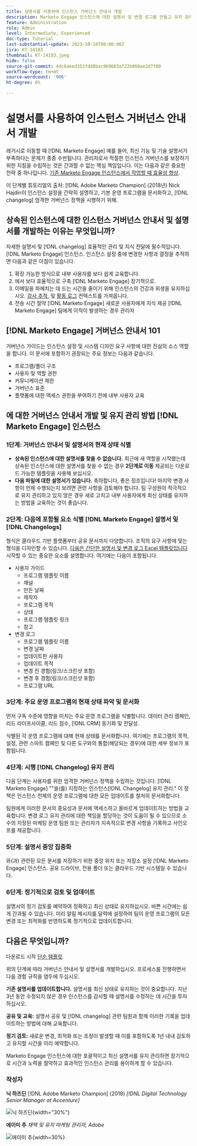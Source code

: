 ```yaml
---
title: 설명서를 사용하여 인스턴스 거버넌스 안내서 개발
description: Marketo Engage 인스턴스에 대한 설명서 및 변경 로그를 만들고 유지 관리하는 강력한 절차를 설정하는 방법에 대해 알아봅니다. 이렇게 하면 팀의 지식 공유에 드는 시간이 절약될 뿐만 아니라 인스턴스의 상태와 효율성도 향상됩니다.
feature: Administration
role: Admin
level: Intermediate, Experienced
doc-type: Tutorial
last-substantial-update: 2023-10-16T00:00:00Z
jira: KT-14103
thumbnail: KT-14103.jpeg
hide: false
source-git-commit: 4dc6aeed353fdd8bac960603af22b060ae2d7f00
workflow-type: tm+mt
source-wordcount: '906'
ht-degree: 0%

---
```



# 설명서를 사용하여 인스턴스 거버넌스 안내서 개발

레거시로 이동할 때 [!DNL Marketo Engage] 예를 들어, 최신 기능 및 기술 설명서가 부족하다는 문제가 종종 수반됩니다. 관리자로서 적절한 인스턴스 거버넌스를 보장하기 위한 지침을 수립하는 것은 간과할 수 없는 핵심 책임입니다. 이는 다음과 같은 중요한 전략 중 하나입니다. [기존 Marketo Engage 인스턴스에서 작업할 때 효율성 향상](https://nation.marketo.com/t5/champion-program-blogs/3-tips-to-increase-your-efficiency-in-an-inherited-instance/ba-p/247582).

이 단계별 튜토리얼의 출처: [!DNL Adobe Marketo Champion] (2018년) Nick Hajdin이 인스턴스 설정을 간략히 설명하고, 기본 운영 프로그램을 문서화하고, [!DNL changelog] 엄격한 거버넌스 정책을 시행하기 위해.

## 상속된 인스턴스에 대한 인스턴스 거버넌스 안내서 및 설명서를 개발하는 이유는 무엇입니까?

자세한 설명서 및 [!DNL changelog] 효율적인 관리 및 지식 전달에 필수적입니다. [!DNL Marketo Engage] 인스턴스. 인스턴스 설정 중에 변경한 사항과 결정을 추적하면 다음과 같은 이점이 있습니다.

1. 확장 가능한 방식으로 내부 사용자를 보다 쉽게 교육합니다.
2. 에서 보다 효율적으로 구축 [!DNL Marketo Engage] 장기적으로.
3. 이메일을 파헤치는 데 드는 시간을 줄이기 위해 인스턴스의 건강과 위생을 유지하십시오. [감사 추적](https://experienceleague.adobe.com/docs/marketo/using/product-docs/administration/audit-trail/audit-trail-overview.html), 및 [활동 로그](https://experienceleague.adobe.com/docs/marketo/using/product-docs/core-marketo-concepts/smart-lists-and-static-lists/managing-people-in-smart-lists/locate-the-activity-log-for-a-person.html) 컨텍스트를 가져옵니다.
4. 전송 시간 절약 [!DNL Marketo Engage] 새로운 사용자에게 지식 제공 [!DNL Marketo Engage] 팀에게 이직이 발생하는 경우 관리자

## [!DNL Marketo Engage] 거버넌스 안내서 101

거버넌스 가이드는 인스턴스 설정 및 시스템 디자인 요구 사항에 대한 진실의 소스 역할을 합니다. 이 문서에 포함하기 권장되는 주요 정보는 다음과 같습니다.

* 프로그램/폴더 구조
* 사용자 및 역할 권한
* 커뮤니케이션 제한
* 거버넌스 표준
* 플랫폼에 대한 액세스 권한을 부여하기 전에 내부 사용자 교육

## 에 대한 거버넌스 안내서 개발 및 유지 관리 방법 [!DNL Marketo Engage] 인스턴스

### 1단계: 거버넌스 안내서 및 설명서의 현재 상태 식별

* **상속된 인스턴스에 대한 설명서를 찾을 수 없습니다.** 최근에 새 역할을 시작했는데 상속된 인스턴스에 대한 설명서를 찾을 수 없는 경우 **2단계로 이동** 제공되는 다운로드 가능한 템플릿을 사용해 보십시오.
* **다음 파일에 대한 설명서가 있습니다.** 축하합니다, 좋은 징조입니다! 마지막 변경 사항이 언제 수행되는지 보려면 관련 사항을 검토해야 합니다. 팀 구성원이 적극적으로 유지 관리하고 있지 않은 경우 새로 고치고 내부 사용자에게 최신 상태를 유지하는 방법을 교육하는 것이 좋습니다.

### 2단계: 다음에 포함될 요소 식별 [!DNL Marketo Engage] 설명서 및 [!DNL Changelogs]

형식은 클라우드 기반 플랫폼부터 공유 문서까지 다양합니다. 조직의 요구 사항에 맞는 형식을 디자인할 수 있습니다. [다음은 간단한 설명서 및 변경 로그 Excel 템플릿입니다](/help/tutorial-inherited-instance/_assets/downloads/Adobe_Marketo_Engage_Inherited_Instance_Documentation-Changlog.xlsx) 시작할 수 있는 중요한 요소를 설명합니다. 여기에는 다음이 포함됩니다.

* 사용자 가이드
   * 프로그램 템플릿 이름
   * 채널
   * 만든 날짜
   * 제작자
   * 프로그램 목적
   * 상태
   * 프로그램 템플릿 링크
   * 참고
* 변경 로그
   * 프로그램 템플릿 이름
   * 변경 날짜
   * 업데이트한 사용자
   * 업데이트 목적
   * 변경 전 경험(링크/스크린샷 포함)
   * 변경 후 경험(링크/스크린샷 포함)
   * 프로그램 URL

### 3단계: 주요 운영 프로그램의 현재 상태 파악 및 문서화

먼저 구독 수준에 영향을 미치는 주요 운영 프로그램을 식별합니다. 데이터 관리 캠페인, 리드 라이프사이클, 리드 점수, [!DNL CRM] 동기화 및 전달성.

식별된 각 운영 프로그램에 대해 현재 상태를 문서화합니다. 여기에는 프로그램의 목적, 설정, 관련 스마트 캠페인 및 다른 도구와의 통합(해당되는 경우)에 대한 세부 정보가 포함됩니다.

### 4단계: 시행 [!DNL Changelog] 유지 관리

다음 단계는 사용자를 위한 엄격한 거버넌스 정책을 수립하는 것입니다. [!DNL Marketo Engage] &quot;&quot;을(를) 지정하는 인스턴스[!DNL Changelog] 유지 관리.&quot; 이 정책은 인스턴스 전체의 운영 프로그램에 대한 모든 업데이트를 철저히 문서화합니다.

팀원에게 이러한 문서의 중요성과 문서에 액세스하고 올바르게 업데이트하는 방법을 교육합니다. 변경 로그 유지 관리에 대한 책임을 할당하는 것이 도움이 될 수 있으므로 소수의 지정된 마케팅 운영 팀원 또는 관리자가 지속적으로 변경 사항을 기록하고 사인오프를 제공합니다.

### 5단계: 설명서 중앙 집중화

와(과) 관련된 모든 문서를 저장하기 위한 중앙 위치 또는 저장소 설정 [!DNL Marketo Engage] 인스턴스. 공유 드라이브, 전용 폴더 또는 클라우드 기반 시스템일 수 있습니다.

### 6단계: 정기적으로 검토 및 업데이트

설명서의 정기 검토를 예약하여 정확하고 최신 상태로 유지하십시오. 바쁜 시간에는 쉽게 간과될 수 있습니다. 미리 알림 메시지를 달력에 설정하여 팀이 운영 프로그램의 모든 변경 또는 최적화를 반영하도록 정기적으로 업데이트합니다.

## 다음은 무엇입니까?

다운로드 시작 [단순 템플릿](/help/tutorial-inherited-instance/_assets/downloads/Adobe_Marketo_Engage_Inherited_Instance_Documentation-Changlog.xlsx).

위의 단계에 따라 거버넌스 안내서 및 설명서를 개발하십시오. 프로세스를 진행하면서 다음 경험 규칙을 염두에 두십시오.

**기존 설명서를 업데이트합니다.**
설명서를 최신 상태로 유지하는 것이 중요합니다. 지난 3년 동안 수정되지 않은 경우 인스턴스를 감사할 때 설명서를 수정하는 데 시간을 투자하십시오.

**공유 및 교육:**
설명서 공유 및 [!DNL changelog] 관련 팀원과 함께 이러한 기록을 업데이트하는 방법에 대해 교육합니다.

**정기 검토:** 새로운 변경, 최적화 또는 조정이 발생할 때 이를 포함하도록 1년 내내 검토하고 유지할 시간을 미리 예약합니다.

Marketo Engage 인스턴스에 대한 포괄적이고 최신 설명서를 유지 관리하면 장기적으로 시간과 노력을 절약하고 효과적인 인스턴스 관리를 용이하게 할 수 있습니다.

### 작성자

**닉 하즈딘**
[!DNL Adobe Marketo Champion] (2018)
*[!DNL Digital Technology Senior Manager at Accenture]*

![닉 하즈딘](/help/tutorial-inherited-instance/_assets/authors/Customer_Author_Nicholas_Hajdin.png){width="30%"}

**에이미 추**
*채택 및 유지 마케팅 관리자, Adobe*

![에이미 추](/help/tutorial-inherited-instance/_assets/authors/Adobe_Author_Amy_Chiu.png){width=30%}
